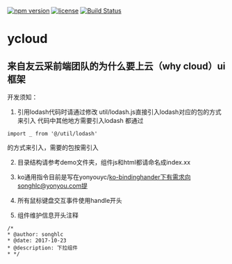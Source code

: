 [![npm version](https://img.shields.io/npm/v/ycloud.svg)](https://www.npmjs.com/package/ycloud)
[![license](https://img.shields.io/npm/l/ycloud.svg)](https://www.npmjs.com/package/ycloud)
[![Build Status](https://api.travis-ci.org/yonyouyc/ycloud.png?branch=master)](https://api.travis-ci.org/yonyouyc/ycloud.png?branch=master)

# ycloud

## 来自友云采前端团队的为什么要上云（why cloud）ui 框架

开发须知：

1. 引用lodash代码时请通过修改 util/lodash.js直接引入lodash对应的包的方式来引入
代码中其他地方需要引入lodash 都通过
```
import _ from '@/util/lodash'
```
的方式来引入，需要的包按需引入

2. 目录结构请参考demo文件夹，组件js和html都请命名成index.xx

3. ko通用指令目前是写在yonyouyc/ko-bindinghander下有需求向songhlc@yonyou.com提

4. 所有鼠标键盘交互事件使用handle开头

5. 组件维护信息开头注释
  ```
  /*
  * @author: songhlc
  * @date: 2017-10-23
  * @description: 下拉组件
  * */
  ```


